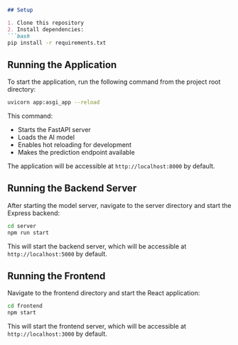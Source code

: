 
```markdown:README.md

## Setup

1. Clone this repository
2. Install dependencies:
```bash
pip install -r requirements.txt
```

## Running the Application

To start the application, run the following command from the project root directory:

```bash
uvicorn app:asgi_app --reload
```

This command:
- Starts the FastAPI server
- Loads the AI model
- Enables hot reloading for development
- Makes the prediction endpoint available

The application will be accessible at `http://localhost:8000` by default.


## Running the Backend Server

After starting the model server, navigate to the server directory and start the Express backend:

```bash
cd server
npm run start
```

This will start the backend server, which will be accessible at `http://localhost:5000` by default.

## Running the Frontend

Navigate to the frontend directory and start the React application:

```bash
cd frontend
npm start
```

This will start the frontend server, which will be accessible at `http://localhost:3000` by default.

